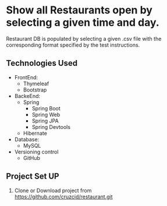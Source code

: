 # Show all Restaurants open by selecting a given time and day. # 
Restaurant DB is populated by selecting a given .csv file with the corresponding format specified by the test instructions.

## Technologies Used ##

* FrontEnd:
	* Thymeleaf
	* Bootstrap
* BackeEnd:
	* Spring
		* Spring Boot
		* Spring Web
		* Spring JPA
		* Spring Devtools
	* Hibernate
* Database:
	* MySQL
* Versioning control 
	* GitHub

## Project Set UP ##

1. Clone or Download project from https://github.com/cruzcid/restaurant.git 
 

